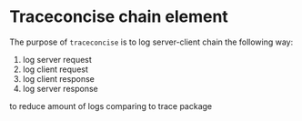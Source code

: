 # Traceconcise chain element

The purpose of `traceconcise` is to log server-client chain the following way:

1. log server request
2. log client request
3. log client response
4. log server response

to reduce amount of logs comparing to trace package
